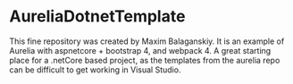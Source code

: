 # AureliaDotnetTemplate
This fine repository was created by Maxim Balaganskiy.
It is an example of Aurelia with aspnetcore + bootstrap 4, and webpack 4.
A great starting place for a .netCore based project, as the templates from the aurelia repo can be difficult to get working in Visual Studio.
